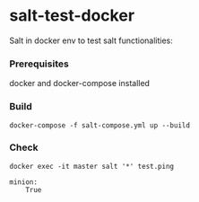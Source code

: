 # salt-test-docker
Salt in docker env to test salt functionalities:

### Prerequisites

docker and docker-compose installed

### Build

```
docker-compose -f salt-compose.yml up --build
```

### Check

```
docker exec -it master salt '*' test.ping
```
```
minion:
    True
```


